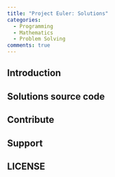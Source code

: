 ```yaml
---
title: "Project Euler: Solutions"
categories:
  - Programming
  - Mathematics
  - Problem Solving
comments: true
---
```

## Introduction

## Solutions source code

## Contribute

## Support

## LICENSE


